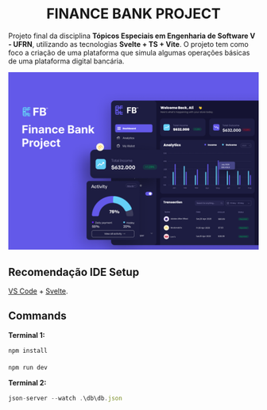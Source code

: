 <h1 align="center">FINANCE BANK PROJECT</h1>

Projeto final da disciplina **Tópicos Especiais em Engenharia de Software V - UFRN**, utilizando as tecnologias **Svelte + TS + Vite**.
O projeto tem como foco a criação de uma plataforma que simula algumas operações básicas de uma plataforma digital bancária.

![Dashboard do projeto](.\src\assets\cover.png)


## Recomendação IDE Setup

[VS Code](https://code.visualstudio.com/) + [Svelte](https://marketplace.visualstudio.com/items?itemName=svelte.svelte-vscode).

## Commands
**Terminal 1:**
```ts
npm install

npm run dev
```

**Terminal 2:**
```ts
json-server --watch .\db\db.json
```


